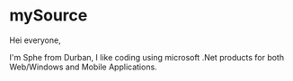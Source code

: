 # mySource

Hei everyone,

I'm Sphe from Durban, I like coding using microsoft .Net products for both Web/Windows and Mobile Applications.
